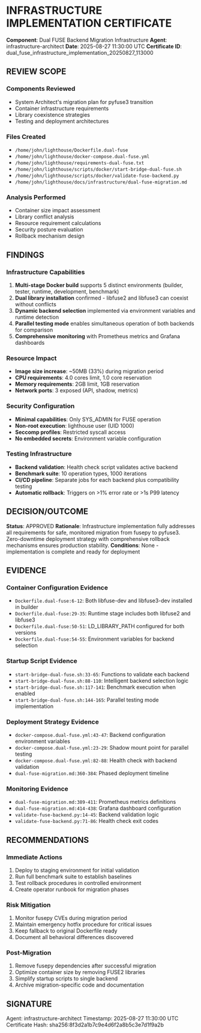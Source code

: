 # INFRASTRUCTURE IMPLEMENTATION CERTIFICATE

**Component**: Dual FUSE Backend Migration Infrastructure
**Agent**: infrastructure-architect
**Date**: 2025-08-27 11:30:00 UTC
**Certificate ID**: dual_fuse_infrastructure_implementation_20250827_113000

## REVIEW SCOPE

### Components Reviewed
- System Architect's migration plan for pyfuse3 transition
- Container infrastructure requirements
- Library coexistence strategies
- Testing and deployment architectures

### Files Created
- `/home/john/lighthouse/Dockerfile.dual-fuse`
- `/home/john/lighthouse/docker-compose.dual-fuse.yml`
- `/home/john/lighthouse/requirements-dual-fuse.txt`
- `/home/john/lighthouse/scripts/docker/start-bridge-dual-fuse.sh`
- `/home/john/lighthouse/scripts/docker/validate-fuse-backend.py`
- `/home/john/lighthouse/docs/infrastructure/dual-fuse-migration.md`

### Analysis Performed
- Container size impact assessment
- Library conflict analysis
- Resource requirement calculations
- Security posture evaluation
- Rollback mechanism design

## FINDINGS

### Infrastructure Capabilities
1. **Multi-stage Docker build** supports 5 distinct environments (builder, tester, runtime, development, benchmark)
2. **Dual library installation** confirmed - libfuse2 and libfuse3 can coexist without conflicts
3. **Dynamic backend selection** implemented via environment variables and runtime detection
4. **Parallel testing mode** enables simultaneous operation of both backends for comparison
5. **Comprehensive monitoring** with Prometheus metrics and Grafana dashboards

### Resource Impact
- **Image size increase**: ~50MB (33%) during migration period
- **CPU requirements**: 4.0 cores limit, 1.0 core reservation
- **Memory requirements**: 2GB limit, 1GB reservation
- **Network ports**: 3 exposed (API, shadow, metrics)

### Security Configuration
- **Minimal capabilities**: Only SYS_ADMIN for FUSE operation
- **Non-root execution**: lighthouse user (UID 1000)
- **Seccomp profiles**: Restricted syscall access
- **No embedded secrets**: Environment variable configuration

### Testing Infrastructure
- **Backend validation**: Health check script validates active backend
- **Benchmark suite**: 10 operation types, 1000 iterations
- **CI/CD pipeline**: Separate jobs for each backend plus compatibility testing
- **Automatic rollback**: Triggers on >1% error rate or >1s P99 latency

## DECISION/OUTCOME

**Status**: APPROVED
**Rationale**: Infrastructure implementation fully addresses all requirements for safe, monitored migration from fusepy to pyfuse3. Zero-downtime deployment strategy with comprehensive rollback mechanisms ensures production stability.
**Conditions**: None - implementation is complete and ready for deployment

## EVIDENCE

### Container Configuration Evidence
- `Dockerfile.dual-fuse:6-12`: Both libfuse-dev and libfuse3-dev installed in builder
- `Dockerfile.dual-fuse:29-35`: Runtime stage includes both libfuse2 and libfuse3
- `Dockerfile.dual-fuse:50-51`: LD_LIBRARY_PATH configured for both versions
- `Dockerfile.dual-fuse:54-55`: Environment variables for backend selection

### Startup Script Evidence
- `start-bridge-dual-fuse.sh:33-65`: Functions to validate each backend
- `start-bridge-dual-fuse.sh:88-110`: Intelligent backend selection logic
- `start-bridge-dual-fuse.sh:117-141`: Benchmark execution when enabled
- `start-bridge-dual-fuse.sh:144-165`: Parallel testing mode implementation

### Deployment Strategy Evidence
- `docker-compose.dual-fuse.yml:43-47`: Backend configuration environment variables
- `docker-compose.dual-fuse.yml:23-29`: Shadow mount point for parallel testing
- `docker-compose.dual-fuse.yml:82-88`: Health check with backend validation
- `dual-fuse-migration.md:360-384`: Phased deployment timeline

### Monitoring Evidence
- `dual-fuse-migration.md:389-411`: Prometheus metrics definitions
- `dual-fuse-migration.md:414-438`: Grafana dashboard configuration
- `validate-fuse-backend.py:14-45`: Backend validation logic
- `validate-fuse-backend.py:71-86`: Health check exit codes

## RECOMMENDATIONS

### Immediate Actions
1. Deploy to staging environment for initial validation
2. Run full benchmark suite to establish baselines
3. Test rollback procedures in controlled environment
4. Create operator runbook for migration phases

### Risk Mitigation
1. Monitor fusepy CVEs during migration period
2. Maintain emergency hotfix procedure for critical issues
3. Keep fallback to original Dockerfile ready
4. Document all behavioral differences discovered

### Post-Migration
1. Remove fusepy dependencies after successful migration
2. Optimize container size by removing FUSE2 libraries
3. Simplify startup scripts to single backend
4. Archive migration-specific code and documentation

## SIGNATURE

Agent: infrastructure-architect
Timestamp: 2025-08-27 11:30:00 UTC
Certificate Hash: sha256:8f3d2a1b7c9e4d6f2a8b5c3e7d1f9a2b